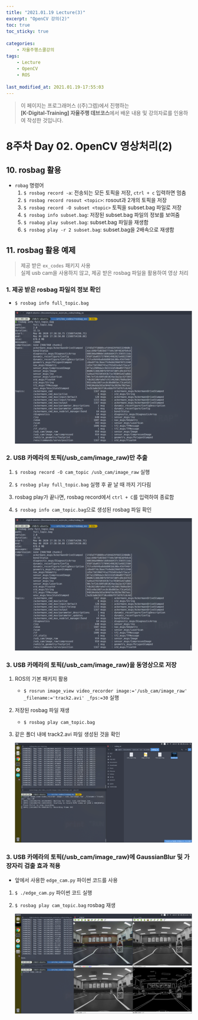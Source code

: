 ```yaml
---
title: "2021.01.19 Lecture(3)"
excerpt: "OpenCV 강의(2)"
toc: true
toc_sticky: true

categories:
    - 자율주행스쿨강의
tags:
    - Lecture
    - OpenCV
    - ROS

last_modified_at: 2021.01.19-17:55:03 
---
```


>이 페이지는 프로그래머스 ((주)그렙)에서 진행하는\
**[K-Digital-Training] 자율주행 데브코스**에서 배운 내용 및 강의자료를 인용하여 작성한 것입니다.

# 8주차 Day 02. OpenCV 영상처리(2)

## 10. rosbag 활용
- `robag` 명령어
    1. `$ rosbag record -a`: 전송되는 모든 토픽을 저장, `ctrl + c` 입력하면 멈춤
    2. `$ rosbag record rosout <topic>`: rosout과 <topic> 2개의 토픽을 저장
    3. `$ rosbag record -O subset <topic>` 토픽을 subset.bag 파일로 저장
    4. `$ rosbag info subset.bag`: 저장된 subset.bag 파일의 정보를 보여줌
    5. `$ roabag play subset.bag`: subset.bag 파일을 재생함
    6. `$ rosbag play -r 2 subset.bag`: subset.bag을 2배속으로 재생함

## 11. rosbag 활용 예제
> 제공 받은 `ex_codes` 패키지 사용\
> 실제 usb cam을 사용하지 않고, 제공 받은 rosbag 파일을 활용하여 영상 처리

### 1. 제공 받은 rosbag 파일의 정보 확인
- `$ rosbag info full_topic.bag`

    ![rosbag_info](/assets/images/lecture/week08_imgs/rosbag_info.png)

### 2. USB 카메라의 토픽(/usb_cam/image_raw)만 추출
1. `$ rosbag record -O cam_topic /usb_cam/image_raw` 실행
2. `$ rosbag play full_topic.bag` 실행 후 끝 날 때 까지 기다림
3. rosbag play가 끝나면, rosbag record에서 `ctrl + C`를 입력하여 종료함
4. `$ rosbag info cam_topic.bag`으로 생성된 rosbag 파일 확인

    ![rosbag_info](/assets/images/lecture/week08_imgs/rosbag_info.png)

### 3. USB 카메라의 토픽(/usb_cam/image_raw)을 동영상으로 저장
1. ROS의 기본 패키지 활용
    - `$ rosrun image_view video_recorder image:='/usb_cam/image_raw' _filename:='track2.avi' _fps:=30` 실행
2. 저장된 rosbag 파일 재생
    - `$ rosbag play cam_topic.bag`
3. 같은 폴더 내에 track2.avi 파일 생성된 것을 확인

    ![rosbag_recorder](/assets/images/lecture/week08_imgs/rosbag_recorder.png)

### 3. USB 카메라의 토픽(/usb_cam/image_raw)에 GaussianBlur 및  가장자리 검출 효과 적용
- 앞에서 사용한 `edge_cam.py` 파이썬 코드를 사용
1. `$ ./edge_cam.py` 파이썬 코드 실행
2. `$ rosbag play cam_topic.bag` rosbag 재생

    ![rosbag_edge](/assets/images/lecture/week08_imgs/rosbag_edge.png)
